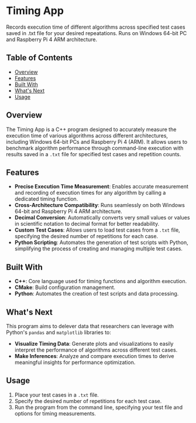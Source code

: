 # Timing App
Records execution time of different algorithms across specified test cases saved in .txt file for your desired repeatations. Runs on Windows 64-bit PC and Raspberry Pi 4 ARM architecture.

## Table of Contents
- [Overview](#overview)
- [Features](#features)
- [Built With](#built-with)
- [What's Next](#whats-next)
- [Usage](#usage)

## Overview
The Timing App is a C++ program designed to accurately measure the execution time of various algorithms across different architectures, including Windows 64-bit PCs and Raspberry Pi 4 (ARM). It allows users to benchmark algorithm performance through command-line execution with results saved in a `.txt` file for specified test cases and repetition counts.

## Features
- **Precise Execution Time Measurement**: Enables accurate measurement and recording of execution times for any algorithm by calling a dedicated timing function.
- **Cross-Architecture Compatibility**: Runs seamlessly on both Windows 64-bit and Raspberry Pi 4 ARM architecture.
- **Decimal Conversion**: Automatically converts very small values or values in scientific notation to decimal format for better readability.
- **Custom Test Cases**: Allows users to load test cases from a `.txt` file, specifying the desired number of repetitions for each case.
- **Python Scripting**: Automates the generation of test scripts with Python, simplifying the process of creating and managing multiple test cases.

## Built With
- **C++**: Core language used for timing functions and algorithm execution.
- **CMake**: Build configuration management.
- **Python**: Automates the creation of test scripts and data processing.

## What's Next
This program aims to delever data that researchers can leverage with Python's `pandas` and `matplotlib` libraries to:
- **Visualize Timing Data**: Generate plots and visualizations to easily interpret the performance of algorithms across different test cases.
- **Make Inferences**: Analyze and compare execution times to derive meaningful insights for performance optimization.

## Usage
1. Place your test cases in a `.txt` file.
2. Specify the desired number of repetitions for each test case.
3. Run the program from the command line, specifying your test file and options for timing measurements.


